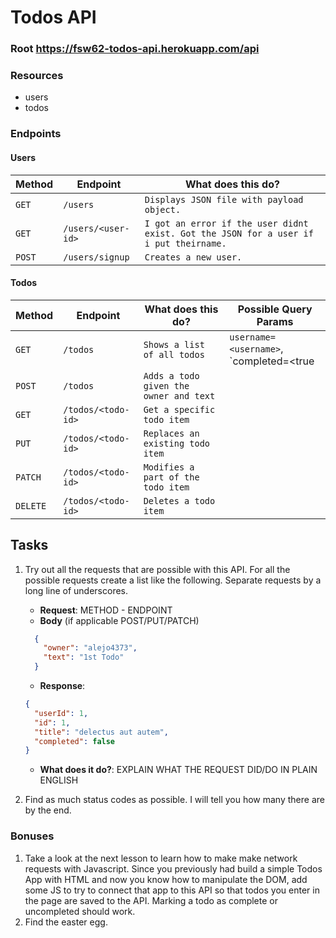 # Todos API

### Root https://fsw62-todos-api.herokuapp.com/api

### Resources
* users
* todos

### Endpoints

#### Users
| Method | Endpoint           | What does this do? |
|--------|--------------------|--------------------|
| `GET`  | `/users`           | `Displays JSON file with payload object.`|
| `GET`  | `/users/<user-id>` | `I got an error if the user didnt exist. Got the JSON for a user if i put theirname.`|
| `POST`  | `/users/signup`   | `Creates a new user.`|

#### Todos
| Method   | Endpoint           | What does this do? | Possible Query Params |
|----------|--------------------|--------------------|-----------------------|
| `GET`    | `/todos`           | `Shows a list of all todos`| `username=<username>`, `completed=<true|false> `
| `POST`   | `/todos`           | `Adds a todo given the owner and text`||
| `GET`    | `/todos/<todo-id>` | `Get a specific todo item`||
| `PUT`    | `/todos/<todo-id>` | `Replaces an existing todo item`||
| `PATCH`  | `/todos/<todo-id>` | `Modifies a part of the todo item`||
| `DELETE` | `/todos/<todo-id>` | `Deletes a todo item`||


## Tasks
1. Try out all the requests that are possible with this API. For all the possible requests create a list like the following.
Separate requests by a long line of underscores.
    * **Request**: METHOD - ENDPOINT
    * **Body** (if applicable POST/PUT/PATCH)
    ```json
      {
        "owner": "alejo4373",
        "text": "1st Todo"
      }
    ```
    * **Response**:
    ```json
    {
      "userId": 1,
      "id": 1,
      "title": "delectus aut autem",
      "completed": false
    }
    ```
    * **What does it do?**: EXPLAIN WHAT THE REQUEST DID/DO IN PLAIN ENGLISH

2. Find as much status codes as possible. I will tell you how many there are by the end.

### Bonuses
1. Take a look at the next lesson to learn how to make make network requests with Javascript.
Since you previously had build a simple Todos App with HTML and now you know how to manipulate
the DOM, add some JS to try to connect that app to this API so that todos you enter in the page 
are saved to the API. Marking a todo as complete or uncompleted should work.
2. Find the easter egg.
